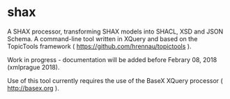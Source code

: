 # shax
A SHAX processor, transforming SHAX models into SHACL, XSD and JSON Schema. A command-line tool written in XQuery and based on the TopicTools framework ( https://github.com/hrennau/topictools ).

Work in progress - documentation will be added before Febrary 08, 2018 (xmlprague 2018).

Use of this tool currently requires the use of the BaseX XQuery processor ( http://basex.org ).
